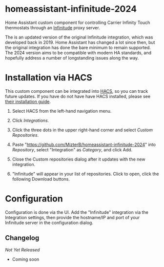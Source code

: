 # homeassistant-infinitude-2024

Home Assistant custom component for controlling Carrier Infinity Touch thermostats through an [Infinitude](https://github.com/nebulous/infinitude) proxy server.

The is an updated version of the original Infinitude integration, which was developed back in 2019. Home Assistant has changed a lot since then, but the original integration has done the bare minimum to remain supported. The 2024 version aims to be compatible with modern HA standards, and hopefully address a number of longstanding issues along the way.

# Installation via HACS

This custom component can be integrated into [HACS](https://github.com/hacs/integration), so you can track future updates. If you have do not have have HACS installed, please see [their installation guide](https://hacs.xyz/docs/installation/manual).

1. Select HACS from the left-hand navigation menu.

2. Click _Integrations_.

3. Click the three dots in the upper right-hand corner and select _Custom Repositories_.

4. Paste "https://github.com/MizterB/homeassistant-infinitude-2024" into _Repository_, select "Integration" as _Category_, and click Add.

5. Close the Custom repositories dialog after it updates with the new integration.

6. "Infinitude" will appear in your list of repositories. Click to open, click the following Download buttons.

# Configuration

Configuration is done via the UI. Add the "Infinitude" integration via the Integration settings, then provide the hostname/IP and port of your Infinitude server in the configuration dialog.

## Changelog

_Not Yet Released_

- Coming soon
